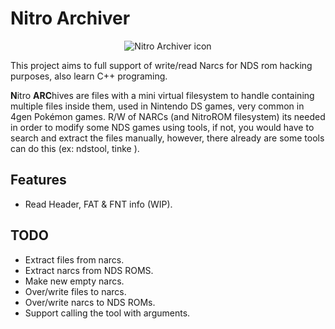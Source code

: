 # Nitro Archiver

<p align="center">
  <img alt="Nitro Archiver icon" src="https://i.imgur.com/ExatzNK.png">
</p>

This project aims to full support of write/read Narcs for NDS rom hacking purposes, also learn C++ programing.

**N**itro **ARC**hives are files with a mini virtual filesystem to handle containing multiple files inside them, used in Nintendo DS games, very common in 4gen Pokémon games.
R/W of NARCs (and NitroROM filesystem) its needed in order to modify some NDS games using tools, if not, you would have to search and extract the files manually, however, there already are some tools can do this (ex: ndstool, tinke ).

## Features

- Read Header, FAT & FNT info (WIP).

## TODO

- Extract files from narcs.
- Extract narcs from NDS ROMS.
- Make new empty narcs.
- Over/write files to narcs.
- Over/write narcs to NDS ROMs.
- Support calling the tool with arguments.